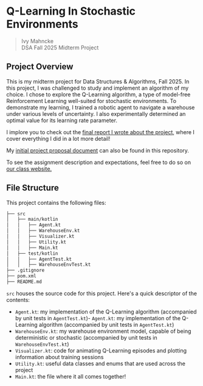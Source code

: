 # Q-Learning In Stochastic Environments

> Ivy Mahncke\
> DSA Fall 2025 Midterm Project

## Project Overview

This is my midterm project for Data Structures & Algorithms, Fall 2025. In this project, I was challenged to study and implement an algorithm of my choice. I chose to explore the Q-Learning algorithm, a type of model-free Reinforcement Learning well-suited for stochastic environments. To demonstrate my learning, I trained a robotic agent to navigate a warehouse under various levels of uncertainty. I also experimentally determined an optimal value for its learning rate parameter.

I implore you to check out the [final report I wrote about the project,](docs/report.md) where I cover everything I did in a lot more detail!

My [initial project proposal document](docs/proposal.md) can also be found in this repository.

To see the assignment description and expectations, feel free to do so on [our class website.](https://olindsa2025.github.io/assignments/assignment_06.html)

## File Structure

This project contains the following files:

```bash
├── src
│   ├── main/kotlin
│   │   ├── Agent.kt
│   │   ├── WarehouseEnv.kt
│   │   ├── Visualizer.kt
│   │   ├── Utility.kt
│   │   ├── Main.kt
│   ├── test/kotlin
│   │   ├── AgentTest.kt
│   │   ├── WarehouseEnvTest.kt
├── .gitignore
├── pom.xml
├── README.md
```

`src` houses the source code for this project. Here's a quick descriptor of the contents:
- `Agent.kt`: my implementation of the Q-Learning algorithm (accompanied by unit tests in `AgentTest.kt`)- `Agent.kt`: my implementation of the Q-Learning algorithm (accompanied by unit tests in `AgentTest.kt`)
- `WarehouseEnv.kt`: my warehouse environment model, capable of being deterministic or stochastic (accompanied by unit tests in `WarehouseEnvTest.kt`)
- `Visualizer.kt`: code for animating Q-Learning episodes and plotting information about training sessions
- `Utility.kt`: useful data classes and enums that are used across the project
- `Main.kt`: the file where it all comes together!